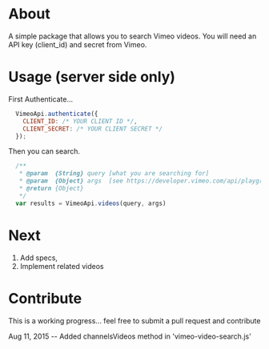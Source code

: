 # About

A simple package that allows you to search Vimeo videos. You will need an API key (client_id) and secret from Vimeo.

# Usage (server side only)

First Authenticate...

```JavaScript
  VimeoApi.authenticate({
    CLIENT_ID: /* YOUR CLIENT ID */,
    CLIENT_SECRET: /* YOUR CLIENT SECRET */
  });
```
Then you can search.

```JavaScript
  /**
   * @param  {String} query [what you are searching for]
   * @param  {Object} args  [see https://developer.vimeo.com/api/playground/videos]
   * @return {Object}
   */
  var results = VimeoApi.videos(query, args)
```

# Next

1. Add specs,
2. Implement related videos

# Contribute

This is a working progress... feel free to submit a pull request and contribute

Aug 11, 2015 -- Added channelsVideos method in 'vimeo-video-search.js'

